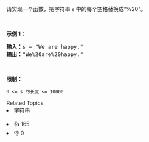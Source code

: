 <p>请实现一个函数，把字符串 <code>s</code> 中的每个空格替换成&quot;%20&quot;。</p>

<p>&nbsp;</p>

<p><strong>示例 1：</strong></p>

<pre><strong>输入：</strong>s = &quot;We are happy.&quot;
<strong>输出：</strong>&quot;We%20are%20happy.&quot;</pre>

<p>&nbsp;</p>

<p><strong>限制：</strong></p>

<p><code>0 &lt;= s 的长度 &lt;= 10000</code></p>
<div><div>Related Topics</div><div><li>字符串</li></div></div><br><div><li>👍 165</li><li>👎 0</li></div>